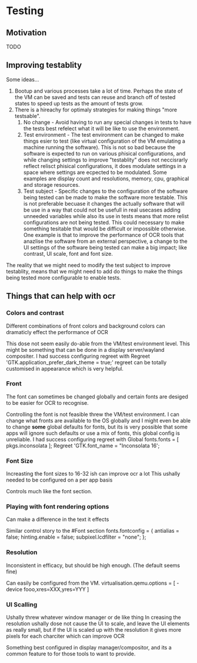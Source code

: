 # Testing

## Motivation

TODO

## Improving testablity

Some ideas...

1. Bootup and various processes take a lot of time. Perhaps the state of the VM
can be saved and tests can reuse and branch off of tested states to speed up
tests as the amount of tests grow.
2. There is a hireachy for optimaly strategies for making things
"more testsable".
    1. No change - Avoid having to run any special changes in tests to have the
    tests best refelect what it will be like to use the environment.
    2. Test environment - The test environment can be changed to make things esier
    to test (like virtual configuration of the VM emulating a machine running the
    software). This is not so bad because the software is expected to run on
    various phisical configurations, and while changing settings to improve
    "testablity" does not neccisrarly reflect relisct phisical configurations, it
    does modulate settings in a space where settings are ecpected to be modulated.
    Some examples are display count and resolutions, memory, cpu, graphical and
    storage resources.
    3. Test subject - Specific changes to the configuration of the software being
    tested can be made to make the software more testable. This is not preferable
    becuase it changes the actually software that will be use in a way that could
    not be usefull in real usecases adding unneeded variables while also its use
    in tests means that more relist configurations are not being tested. This
    could necessary to make something tesitable that would be difficult or
    impossible otherwise.
    One example is that to improve the performance of OCR tools that anazlise the
    software from an external perspective, a change to the UI settings of the
    software being tested can make a big impact; like contrast, UI scale, font
    and font size.

The reality that we might need to modify the test subject to improve testablity,
means that we might need to add do things to make the things being tested more
configurable to enable tests.

## Things that can help with ocr

### Colors and contrast

Different combinations of front colors and background colors can
dramaticly effect the performance of OCR

This dose not seem easily do-able from the VM/test environment level.
This might be something that can be done in a display server/wayland
compositer.
I had success configuring regreet with
Regreet
'GTK.application_prefer_dark_theme = true;'
regreet can be totally customised in appearance which is very helpful.

### Front

The font can sometimes be changed globally and certain fonts are desiged
to be easier for OCR to recognise.

Controlling the font is not feasible threw the VM/test environment.
I can change what fronts are available to the OS globally and I might even
be able to change **some** global defaults for fonts, but its is very
possible that some apps will ignore such defaults or use a mix of fonts,
this global config is unreliable.
I had success configuring regreet with
Global
fonts.fonts = [ pkgs.inconsolata ];
Regreet
'GTK.font_name = "Inconsolata 16';

### Font Size

Increasting the font sizes to 16-32 ish can improve ocr a lot
This ushally needed to be configured on a per app basis

Controls much like the font section.

### Playing with font rendering options

Can make a difference in the text it effects

Similar control story to the #Font section
fonts.fontconfig = {
  antialias = false;
  hinting.enable = false;
  subpixel.lcdfilter = "none";
};

### Resolution

Inconsistent in efficacy, but should be high enough. (The default seems fine)

Can easily be configured from the VM.
virtualisation.qemu.options = [ -device fooo,xres=XXX,yres=YYY ]

### UI Scalling

Ushally threw whatever window manager or de like thing
In creasing the resolution ushally dose not cause the UI to scale,
and leave the UI elements as really small, but if the UI is scaled
up with the resolution it gives more pixels for each charciter which
can improve OCR

Something best configured in display manager/compositor, and its a common
feature to for those tools to want to provide.
